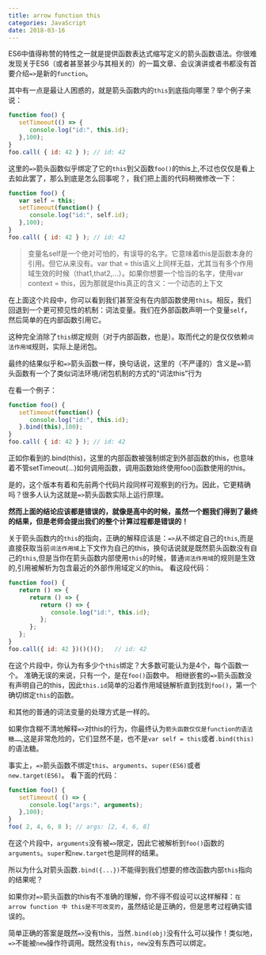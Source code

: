 ```yaml
---
title: arrow function this
categories: JavaScript
date: 2018-03-16
---
```

ES6中值得称赞的特性之一就是提供函数表达式缩写定义的箭头函数语法。你很难发现关于ES6（或者甚至甚少与其相关的）的一篇文章、会议演讲或者书都没有首要介绍`=>`是新的`function`。


其中有一点是最让人困惑的，就是箭头函数内的`this`到底指向哪里？举个例子来说：
``` js
function foo() {
   setTimeout(() => {
      console.log("id:", this.id);
   },100);
}
foo.call( { id: 42 } ); // id: 42
```

这里的`=>`箭头函数似乎绑定了它的`this`到父函数`foo()`的this上,不过也仅仅是看上去如此罢了，那么到底是怎么回事呢？，我们把上面的代码稍微修改一下：
``` js
function foo() {
   var self = this;
   setTimeout(function() {
      console.log("id:", self.id);
   },100);
}
foo.call( { id: 42 } ); // id: 42
```
> 变量名self是一个绝对可怕的，有误导的名字。它意味着this是函数本身的引用。但它从来没有。var that = this语义上同样无益，尤其当有多个作用域生效的时候（that1,that2,…）。如果你想要一个恰当的名字，使用var context = this，因为那就是this真正的含义：一个动态的上下文

在上面这个片段中，你可以看到我们甚至没有在内部函数使用`this`。相反，我们回退到一个更可预见性的机制：词法变量。我们在外部函数声明一个变量`self`，然后简单的在内部函数引用它。

这种完全消除了`this`绑定规则（对于内部函数，也是）。取而代之的是仅仅依赖`词法作用域`规则，实际上是闭包。

最终的结果似乎和`=>`箭头函数一样，换句话说，这里的（不严谨的）含义是`=>`箭头函数有一个了类似词法环境/闭包机制的方式的“词法this”行为

在看一个例子：
``` js
function foo() {
   setTimeout(function() {
      console.log("id:", this.id);
   }.bind(this),100);
}
foo.call( { id: 42 } ); // id: 42
```
正如你看到的.bind(this)，这里的内部函数被强制绑定到外部函数的this，也意味着不管setTimeout(...)如何调用函数，调用函数始终使用foo()函数使用的this。

是的，这个版本有着和先前两个代码片段同样可观察到的行为。因此，它更精确吗？很多人认为这就是`=>`箭头函数实际上运行原理。

**然而上面的结论应该都是错误的，就像是高中的时候，虽然一个题我们得到了最终的结果，但是老师会提出我们的整个计算过程都是错误的！**

关于箭头函数内的`this`的指向，正确的解释应该是：`=>`从不绑定自己的`this`,而是直接获取当前`词法作用域`上下文作为自己的this，换句话说就是既然箭头函数没有自己的`this`,但是当你在箭头函数内部使用`this`的时候，普通`词法作用域`的规则是生效的,引用被解析为包含最近的外部作用域定义的this。
看这段代码：
``` js
function foo() {
   return () => {
      return () => {
         return () => {
            console.log("id:", this.id);
         };
      };
   };
}
foo.call({ id: 42 })()()();   // id: 42
```
在这个片段中，你认为有多少个`this`绑定？大多数可能认为是4个，每个函数一个。
准确无误的来说，只有一个，是在`foo()`函数中。
相继嵌套的`=>`箭头函数没有声明自己的this，因此`this.id`简单的沿着作用域链解析直到找到`foo()`，第一个确切绑定`this`的函数。

和其他的普通的词法变量的处理方式是一样的。

如果你含糊不清地解释`=>`对this的行为，你最终认为`箭头函数仅仅是function的语法糖……`,这是非常危险的，它们显然不是，也不是`var self = this`或者`.bind(this)`的语法糖。

事实上，`=>`箭头函数不绑定`this`、`arguments`、`super(ES6)`或者`new.target(ES6)`。
看下面的代码：
``` js
function foo() {
   setTimeout( () => {
      console.log("args:", arguments);
   },100);
}
foo( 2, 4, 6, 8 ); // args: [2, 4, 6, 8]
```
在这个片段中，`arguments`没有被`=>`限定，因此它被解析到`foo()`函数的`arguments`。`super`和`new.target`也是同样的结果。

所以为什么对箭头函数`.bind({...})`不能得到我们想要的修改函数内部`this`指向的结果呢？

如果你对`=>`箭头函数的this有不准确的理解，你不得不假设可以这样解释：`在arrow function 中 this是不可改变的`，虽然结论是正确的，但是思考过程确实错误的。

简单正确的答案是既然`=>`没有this，当然`.bind(obj)`没有什么可以操作！类似地，`=>`不能被`new`操作符调用。既然没有`this`，`new`没有东西可以绑定。
